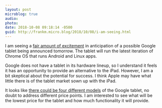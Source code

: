 ```yaml
---
layout: post
microblog: true
audio: 
photo: 
date: 2018-10-08 09:18:14 -0500
guid: http://frankm.micro.blog/2018/10/08/i-am-seeing.html
---
```

I am seeing a [fair amount of excitement](https://www.aboutchromebooks.com/news/google-pixel-slate-images-keyboard-cover-specifications-nocturne/) in anticipation of a possible Google tablet being announced tomorrow. The tablet will run the latest iteration of Chrome OS that runs Android and Linux apps.

Google does not have a tablet in its hardware lineup, so I understand it feels it has an opportunity to provide an alternative to the iPad. However, I am a bit skeptical about the potential for success. I think Apple may have what little there is of the tablet market sown up with the iPad. 

It looks like [there could be four different models](https://www.aboutchromebooks.com/news/pixel-slate-nocturne-intel-configurations-celeron-m3-i5-i7/) of the Google tablet, no doubt to address different price points. I am interested to see what will be the lowest price for the tablet and how much functionality it will provide.
